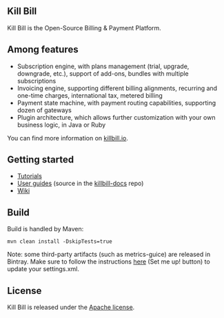 ## Kill Bill

Kill Bill is the Open-Source Billing & Payment Platform.

## Among features

* Subscription engine, with plans management (trial, upgrade, downgrade, etc.), support of add-ons, bundles with multiple subscriptions
* Invoicing engine, supporting different billing alignments, recurring and one-time charges, international tax, metered billing
* Payment state machine, with payment routing capabilities, supporting dozen of gateways
* Plugin architecture, which allows further customization with your own business logic, in Java or Ruby

You can find more information on [killbill.io](http://killbill.io).

## Getting started

* [Tutorials](http://killbill.io/tutorials/)
* [User guides](http://killbill.io/userguide/) (source in the [killbill-docs](https://github.com/killbill/killbill-docs) repo)
* [Wiki](https://github.com/killbill/killbill/wiki)

## Build

Build is handled by Maven:

```
mvn clean install -DskipTests=true
```

Note: some third-party artifacts (such as metrics-guice) are released in Bintray. Make sure to follow the instructions [here](https://bintray.com/bintray/jcenter) (Set me up! button) to update your settings.xml.

## License

Kill Bill is released under the [Apache license](http://www.apache.org/licenses/LICENSE-2.0).
 
